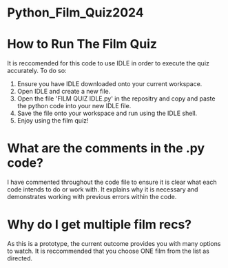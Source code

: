 # Python_Film_Quiz2024

# How to Run The Film Quiz
It is reccomended for this code to use IDLE in order to execute the quiz accurately. To do so:
1. Ensure you have IDLE downloaded onto your current workspace.
2. Open IDLE and create a new file.
3. Open the file 'FILM QUIZ IDLE.py' in the repositry and copy and paste the python code into your new IDLE file.
4. Save the file onto your workspace and run using the IDLE shell.
5. Enjoy using the film quiz!

# What are the comments in the .py code?
I have commented throughout the code file to ensure it is clear what each code intends to do or work with. It explains why it is necessary and demonstrates working with previous errors within the code.

# Why do I get multiple film recs?
As this is a prototype, the current outcome provides you with many options to watch. It is reccommended that you choose ONE film from the list as directed.
